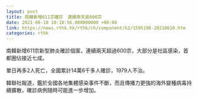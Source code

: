```yaml
---
layout: post
title: 南韓新增611宗確診　連續兩天逾600宗
date: 2021-06-10 10:18:56.000000000 +08:00
link: https://news.rthk.hk/rthk/ch/component/k2/1595198-20210610.htm
categories: rthk
---
```


南韓新增611宗新型肺炎確診個案，連續兩天超過600宗，大部分是社區感染，首都圈佔接近七成。

單日再多2人死亡，全國累計14萬6千多人確診，1979人不治。

韓聯社報道，鑑於全國各地集體感染事件不斷，而且傳播力更強的海外變種病毒持續擴散，確診病例隨時可能進一步增加。
